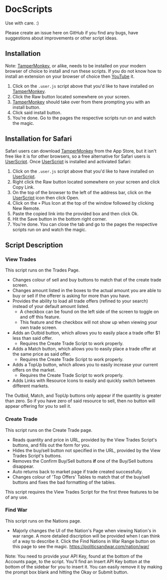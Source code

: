 # DocScripts

Use with care. :)

Please create an issue here on GitHub if you find any bugs, have suggestions about improvements or other script ideas.

## Installation

Note: [TamperMonkey](https://www.tampermonkey.net/), or alike, needs to be installed on your modern browser of choice to install and run these scripts. If you do not know how to install an extension on your browser of choice then [YouTube](https://www.youtube.com/) it.
1. Click on the `.user.js` script above that you'd like to have installed on [TamperMonkey](https://www.tampermonkey.net/).
2. Click the Raw button located somewhere on your screen.
3. [TamperMonkey](https://www.tampermonkey.net/) should take over from there prompting you with an install button.
4. Click said install button.
5. You're done. Go to the pages the respective scripts run on and watch the magic.

## Installation for Safari

Safari users can download [TamperMonkey](https://www.tampermonkey.net/) from the App Store, but it isn't free like it is for other browsers, so a free alternative for Safari users is [UserScript](https://apps.apple.com/au/app/userscripts/id1463298887?mt=12). Once [UserScript](https://apps.apple.com/au/app/userscripts/id1463298887?mt=12) is installed and activiated Safari:
1. Click on the `.user.js` script above that you'd like to have installed on [UserScript](https://apps.apple.com/au/app/userscripts/id1463298887?mt=12).
2. Right click the Raw button located somewhere on your screen and click Copy Link.
3. On the top of the browser to the left of the address bar, click on the [UserScript](https://apps.apple.com/au/app/userscripts/id1463298887?mt=12) icon then click Open.
4. Click on the `+` Plus Icon at the top of the window followed by clicking New Remote.
5. Paste the copied link into the provided box and then click Ok.
6. Hit the Save button in the bottom right corner.
7. You're done. You can close the tab and go to the pages the respective scripts run on and watch the magic.

## Script Description

### View Trades

This script runs on the Trades Page.

- Changes colour of sell and buy buttons to match that of the create trade screen.
- Changes amount listed in the boxes to the actual amount you are able to buy or sell if the offerer is asking for more than you have.
- Provides the ability to load all trade offers (refined to your search) instead of your default amount listed.
  - A checkbox can be found on the left side of the screen to toggle on and off this feature.
  - This feature and the checkbox will not show up when viewing your own trade screen.
- Adds an Outbid button, which allows you to easily place a trade offer $1 less than said offer.
  - Requires the Create Trade Script to work properly.
- Adds a Match button, which allows you to easily place a trade offer at the same price as said offer.
  - Requires the Create Trade Script to work properly.
- Adds a TopUp button, which allows you to easily increase your current offers on the market.
  - Requires the Create Trade Script to work properly.
- Adds Links with Resource Icons to easily and quickly switch between different markets.

The Outbid, Match, and TopUp buttons only appear if the quantity is greater than zero. So if you have zero of said resource to sell, then no button will appear offering for you to sell it.

### Create Trade

This script runs on the Create Trade page.

- Reads quantity and price in URL, provided by the View Trades Script's buttons, and fills out the form for you.
- Hides the buy/sell button not specified in the URL, provided by the View Trades Script's buttons.
- Removes the Confirm Buy/Sell buttons **if** one of the Buy/Sell buttons disappear.
- Auto returns back to market page if trade created successfully.
- Changes colour of 'Top Offers' Tables to match that of the buy/sell buttons and fixes the bad formatting of the tables.

This script requires the View Trades Script for the first three features to be of any use.

### Find War

This script runs on the Nations page.

- Majorly changes the UI of the Nation's Page when viewing Nation's in war range. A more detailed discription will be provided when I can think of a way to describe it. Click the Find Nations in War Range button on this page to see the magic. https://politicsandwar.com/nation/war/

Note: You need to provide your API Key, found at the bottom of the Accounts page, to the script. You'll find an Insert API Key botton at the bottom of the sidebar for you to insert it.
You can easily remove it by making the prompt box blank and hitting the Okay or Submit button.
